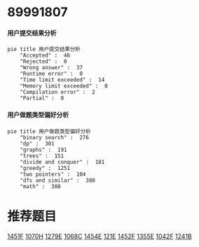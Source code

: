 # 89991807

<!-- tabs:start -->



#### **用户提交结果分析**

```mermaid
pie title 用户提交结果分析
    "Accepted" :  46
    "Rejected" :  0
    "Wrong answer" :  37
    "Runtime error" :  0
    "Time limit exceeded" :  14
    "Memory limit exceeded" :  0
    "Compilation error" :  2
    "Partial" :  0
```

#### **用户做题类型偏好分析**

```mermaid
pie title 用户做题类型偏好分析
    "binary search" :  276
    "dp" :  301
    "graphs" :  191
    "trees" :  151
    "divide and conquer" :  181
    "greedy" :  1251
    "two pointers" :  104
    "dfs and similar" :  380
    "math" :  380
```



<!-- tabs:end -->
# 推荐题目
[1451F](https://codeforces.com/contest/1451/problem/F)
[1070H](https://codeforces.com/contest/1070/problem/H)
[1279E](https://codeforces.com/contest/1279/problem/E)
[1068C](https://codeforces.com/contest/1068/problem/C)
[1454E](https://codeforces.com/contest/1454/problem/E)
[121E](https://codeforces.com/contest/121/problem/E)
[1452F](https://codeforces.com/contest/1452/problem/F)
[1355E](https://codeforces.com/contest/1355/problem/E)
[1042F](https://codeforces.com/contest/1042/problem/F)
[1241B](https://codeforces.com/contest/1241/problem/B)
